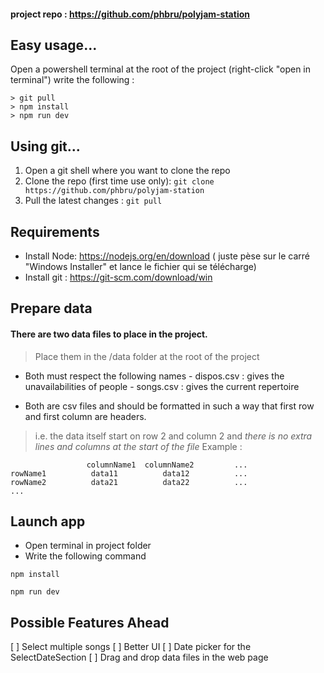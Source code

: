 #### project repo : https://github.com/phbru/polyjam-station

## Easy usage...
Open a powershell terminal at the root of the project (right-click  "open in terminal")
write the following : 
```
> git pull
> npm install
> npm run dev
```


## Using git...

1. Open a git shell where you want to clone the repo
2. Clone the repo (first time use only): `git clone https://github.com/phbru/polyjam-station`
3. Pull the latest changes : `git pull`


## Requirements

- Install Node: https://nodejs.org/en/download ( juste pèse sur le carré "Windows Installer" et lance le fichier qui se télécharge)
- Install git : https://git-scm.com/download/win

## Prepare data

#### There are two data files to place in the project.
> Place them in the /data folder at the root of the project

- Both must respect the following names
         - dispos.csv : gives the unavailabilities of people
         - songs.csv : gives the current repertoire
  
- Both are csv files and should be formatted in such a way that first row and first column are headers.
> i.e. the data itself start on row 2 and column 2 and _there is no extra lines and columns at the start of the file_
> Example :
```
                 columnName1  columnName2         ...
rowName1          data11          data12          ...
rowName2          data21          data22          ...
...
```



## Launch app

- Open terminal in project folder
- Write the following command

```
npm install
```

```
npm run dev
```

## Possible Features Ahead

[ ] Select multiple songs
[ ] Better UI
[ ] Date picker for the SelectDateSection
[ ] Drag and drop data files in the web page
